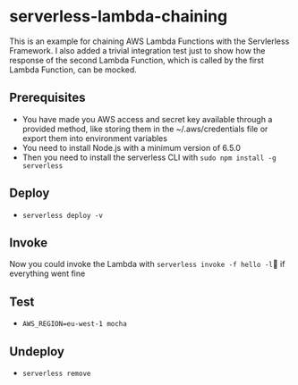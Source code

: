# serverless-lambda-chaining
This is an example for chaining AWS Lambda Functions with the Servlerless Framework. I also added a trivial integration test  just to show how the response of the second Lambda Function, which is called by the first Lambda Function, can be mocked.


## Prerequisites

* You have made you AWS access and secret key available through a provided method, like storing them in the ~/.aws/credentials file or export them into environment variables
* You need to install Node.js  with a minimum version of 6.5.0 
* Then you need to install the serverless CLI with `sudo npm install -g serverless`


## Deploy

* `serverless deploy -v`


## Invoke

Now you could invoke the Lambda with `serverless invoke -f hello -l` if everything went fine


## Test

* `AWS_REGION=eu-west-1 mocha`


## Undeploy

* `serverless remove`